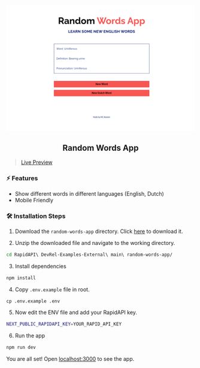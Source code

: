 ![cover](assets/cover.png)

<div align="center">
	<h2>Random Words App</h2>
</div>

> [Live Preview](https://rapidapi-example-random-words-app.vercel.app/)

### ⚡️ Features

- Show different words in different languages (English, Dutch)
- Mobile Friendly


### 🛠️ Installation Steps

1. Download the `random-words-app` directory. Click [here](https://download-directory.github.io/?url=https://github.com/RapidAPI/DevRel-Examples-External/tree/main/random-words-app) to download it.

2. Unzip the downloaded file and navigate to the working directory.

```bash
cd RapidAPI\ DevRel-Examples-External\ main\ random-words-app/
```

3. Install dependencies

```bash
npm install
```

4. Copy `.env.example` file in root.

```
cp .env.example .env
```

5. Now edit the ENV file and add your RapidAPI key.


```bash
NEXT_PUBLIC_RAPIDAPI_KEY=YOUR_RAPID_API_KEY
```

6. Run the app

```bash
npm run dev
```

You are all set! Open [localhost:3000](http://localhost:3000/) to see the app.
